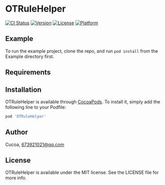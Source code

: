 # OTRuleHelper

[![CI Status](https://img.shields.io/travis/Cucoa/OTRuleHelper.svg?style=flat)](https://travis-ci.org/Cucoa/OTRuleHelper)
[![Version](https://img.shields.io/cocoapods/v/OTRuleHelper.svg?style=flat)](https://cocoapods.org/pods/OTRuleHelper)
[![License](https://img.shields.io/cocoapods/l/OTRuleHelper.svg?style=flat)](https://cocoapods.org/pods/OTRuleHelper)
[![Platform](https://img.shields.io/cocoapods/p/OTRuleHelper.svg?style=flat)](https://cocoapods.org/pods/OTRuleHelper)

## Example

To run the example project, clone the repo, and run `pod install` from the Example directory first.

## Requirements

## Installation

OTRuleHelper is available through [CocoaPods](https://cocoapods.org). To install
it, simply add the following line to your Podfile:

```ruby
pod 'OTRuleHelper'
```

## Author

Cucoa, 673921021@qq.com

## License

OTRuleHelper is available under the MIT license. See the LICENSE file for more info.
